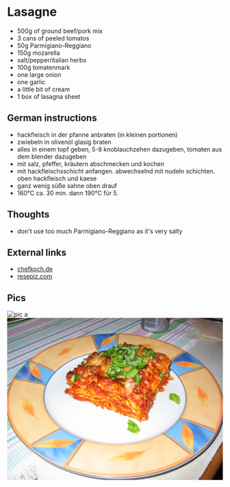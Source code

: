 # Lasagne

* 500g of ground beef/pork mix
* 3 cans of peeled tomatos
* 50g Parmigiano-Reggiano
* 150g mozarella
* salt/pepper/italian herbs
* 100g tomatenmark 
* one large onion
* one garlic
* a little bit of cream
* 1 box of lasagna sheet

## German instructions

* hackfleisch in der pfanne anbraten (in kleinen portionen)
* zwiebeln in olivenöl glasig braten
* alles in einem topf geben, 5-8 knoblauchzehen dazugeben, tomaten aus dem blender dazugeben
* mit salz, pfeffer, kräutern abschmecken und kochen
* mit hackfleischsschicht anfangen. abwechselnd mit nudeln schichten. oben hackfleisch und kaese
* ganz wenig süße sahne oben drauf
* 160°C ca. 30 min. dann 190°C für 5.

## Thoughts

* don't use too much Parmigiano-Reggiano as it's very salty

## External links

* [chefkoch.de](http://www.chefkoch.de/rezepte/1375591242637628/Sizilianische-Maennerlasagne.html)
* [resepiz.com](https://resepiz.com/post/sicilian-mans-lasagna-10)

## Pics

![pic a](P1010265.JPG)
![pic b](IMG_1407.JPG)